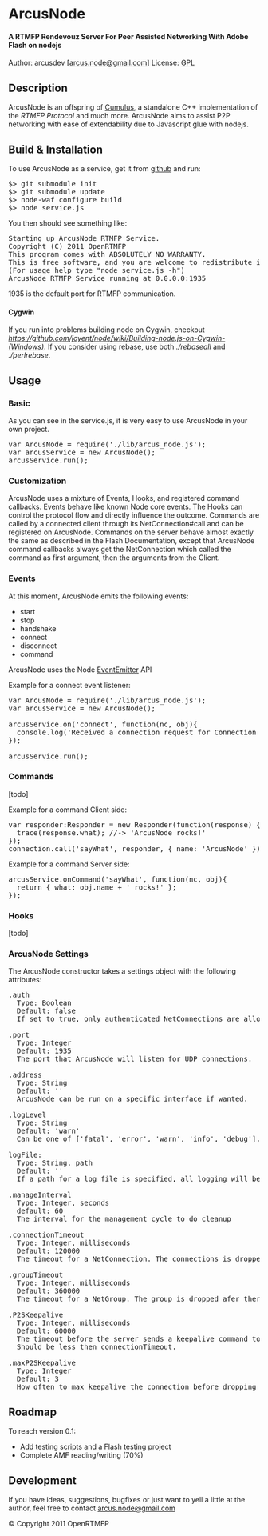 # ArcusNode
#### A RTMFP Rendevouz Server For Peer Assisted Networking With Adobe Flash on nodejs

Author: arcusdev [arcus.node@gmail.com]
License: [GPL](http://www.gnu.org/licenses/) 

## Description
ArcusNode is an offspring of [Cumulus](http://github.com/OpenRTMFP/Cumulus), a standalone C++ implementation of the _RTMFP Protocol_ and much more. ArcusNode aims to assist P2P networking with ease of extendability due to Javascript glue with nodejs.

## Build & Installation
To use ArcusNode as a service, get it from [github](http://github.com/OpenRTMFP/ArcusNode) and run:
<pre>
$> git submodule init
$> git submodule update
$> node-waf configure build
$> node service.js
</pre>
You then should see something like:
<pre>
Starting up ArcusNode RTMFP Service.
Copyright (C) 2011 OpenRTMFP
This program comes with ABSOLUTELY NO WARRANTY.
This is free software, and you are welcome to redistribute it under certain conditions.
(For usage help type "node service.js -h")
ArcusNode RTMFP Service running at 0.0.0.0:1935
</pre>
1935 is the default port for RTMFP communication.

#### Cygwin
If you run into problems building node on Cygwin, checkout _https://github.com/joyent/node/wiki/Building-node.js-on-Cygwin-(Windows)_.
If you consider using rebase, use both _./rebaseall_ and _./perlrebase_.

## Usage
### Basic
As you can see in the service.js, it is very easy to use ArcusNode in your own project.
<pre>
var ArcusNode = require('./lib/arcus_node.js');
var arcusService = new ArcusNode();
arcusService.run();
</pre>

### Customization
ArcusNode uses a mixture of Events, Hooks, and registered command callbacks. Events behave like known Node core events.
The Hooks can control the protocol flow and directly influence the outcome. Commands are called by a connected client through its NetConnection#call
and can be registered on ArcusNode. Commands on the server behave almost exactly the same as described in the Flash Documentation,
except that ArcusNode command callbacks always get the NetConnection which called the command as first argument, then the arguments from the Client. 

### Events

At this moment, ArcusNode emits the following events:

* start
* stop
* handshake
* connect
* disconnect
* command

ArcusNode uses the Node [EventEmitter](http://nodejs.org/docs/v0.5.3/api/events.html#events.EventEmitter) API

Example for a connect event listener:
<pre>
var ArcusNode = require('./lib/arcus_node.js');
var arcusService = new ArcusNode();

arcusService.on('connect', function(nc, obj){
  console.log('Received a connection request for Connection ' + nc.id() + ' with the properties', obj);
});

arcusService.run();
</pre>


### Commands
[todo]

Example for a command Client side:
<pre>
var responder:Responder = new Responder(function(response) {
  trace(response.what); //-> 'ArcusNode rocks!'
});
connection.call('sayWhat', responder, { name: 'ArcusNode' });
</pre>

Example for a command Server side:
<pre>
arcusService.onCommand('sayWhat', function(nc, obj){
  return { what: obj.name + ' rocks!' };
});
</pre>

### Hooks
[todo]

### ArcusNode Settings

The ArcusNode constructor takes a settings object with the following attributes:

<pre>
.auth 
  Type: Boolean 
  Default: false 
  If set to true, only authenticated NetConnections are allowed, others get disconnected.
  
.port
  Type: Integer
  Default: 1935
  The port that ArcusNode will listen for UDP connections.
  
.address
  Type: String
  Default: ''
  ArcusNode can be run on a specific interface if wanted.
  
.logLevel
  Type: String
  Default: 'warn'
  Can be one of ['fatal', 'error', 'warn', 'info', 'debug'].
  
logFile:
  Type: String, path
  Default: ''
  If a path for a log file is specified, all logging will be written to that file.

.manageInterval 
  Type: Integer, seconds 
  default: 60 
  The interval for the management cycle to do cleanup

.connectionTimeout 
  Type: Integer, milliseconds 
  Default: 120000 
  The timeout for a NetConnection. The connections is dropped after the NetConnection was unused for that amount of time. 

.groupTimeout
  Type: Integer, milliseconds
  Default: 360000
  The timeout for a NetGroup. The group is dropped afer there was no interaction for that amount of time.

.P2SKeepalive
  Type: Integer, milliseconds
  Default: 60000
  The timeout before the server sends a keepalive command to the client.
  Should be less then connectionTimeout.

.maxP2SKeepalive
  Type: Integer
  Default: 3
  How often to max keepalive the connection before dropping it.
</pre>

## Roadmap
To reach version 0.1:

* Add testing scripts and a Flash testing project
* Complete AMF reading/writing (70%)

## Development
If you have ideas, suggestions, bugfixes or just want to yell a little at the author,
feel free to contact arcus.node@gmail.com


&copy; Copyright 2011 OpenRTMFP
